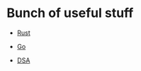 # Bunch of useful stuff

- [Rust](https://github.com/joeldotdias/incredibly-good-resources/blob/master/rust.md)

- [Go](https://github.com/joeldotdias/incredibly-good-resources/blob/master/go.md)

- [DSA](https://github.com/joeldotdias/incredibly-good-resources/blob/master/dsa.md)
